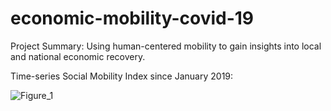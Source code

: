 # economic-mobility-covid-19
Project Summary: Using human-centered mobility to gain insights into local and national economic recovery. 


Time-series Social Mobility Index since January 2019:

![Figure_1](https://user-images.githubusercontent.com/57569396/108538471-d34e5680-72ac-11eb-8b9d-0f4a62305ba2.png)
